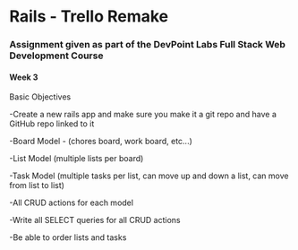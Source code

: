 # Rails - Trello Remake

### Assignment given as part of the DevPoint Labs Full Stack Web Development Course

#### Week 3

Basic Objectives

-Create a new rails app and make sure you make it a git repo and have a GitHub repo linked to it

-Board Model - (chores board, work board, etc...) 

-List Model (multiple lists per board)

-Task Model (multiple tasks per list, can move up and down a list, can move from list to list)

-All CRUD actions for each model

-Write all SELECT queries for all CRUD actions

-Be able to order lists and tasks
